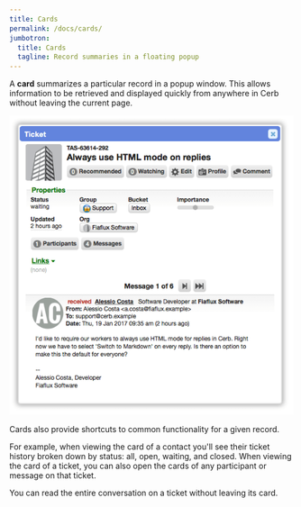```yaml
---
title: Cards
permalink: /docs/cards/
jumbotron:
  title: Cards
  tagline: Record summaries in a floating popup
---
```


A **card** summarizes a particular record in a popup window. This allows information to be retrieved and displayed quickly from anywhere in Cerb without leaving the current page.

<div class="cerb-screenshot">
<img src="/assets/images/docs/using-cerb/records/card.png" class="screenshot">
</div>

Cards also provide shortcuts to common functionality for a given record.

For example, when viewing the card of a contact you'll see their ticket history broken down by status: all, open, waiting, and closed.  When viewing the card of a ticket, you can also open the cards of any participant or message on that ticket.

You can read the entire conversation on a ticket without leaving its card.

